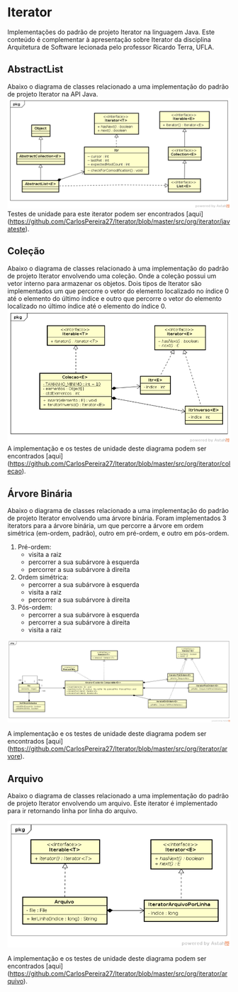 # Iterator


Implementações do padrão de projeto Iterator na linguagem Java. Este conteúdo é complementar à apresentação sobre Iterator da disciplina Arquitetura de Software lecionada pelo professor Ricardo Terra, UFLA. 

<h2> AbstractList </h2>

Abaixo o diagrama de classes relacionado a uma implementação do padrão de projeto Iterator na API Java.
![alt tag](https://github.com/CarlosPereira27/Iterator/blob/master/diagramaDeClasses/IteratorJava.png)
Testes de unidade para este iterator podem ser encontrados [aqui] (https://github.com/CarlosPereira27/Iterator/blob/master/src/org/iterator/javateste).

<h2> Coleção </h2>

Abaixo o diagrama de classes relacionado à uma implementação do padrão de projeto Iterator envolvendo uma coleção. Onde a coleção possui um vetor interno para armazenar os objetos. Dois tipos de Iterator são implementados um que percorre o vetor do elemento localizado no índice 0 até o elemento do último índice e outro que percorre o vetor do elemento localizado no último índice até o elemento do índice 0. </h5>
![alt tag](https://github.com/CarlosPereira27/Iterator/blob/master/diagramaDeClasses/IteratorColecao.png)
A implementação e os testes de unidade deste diagrama podem ser encontrados [aqui] (https://github.com/CarlosPereira27/Iterator/blob/master/src/org/iterator/colecao).

<h2> Árvore Binária </h2>

Abaixo o diagrama de classes relacionado a uma implementação do padrão de projeto Iterator envolvendo uma árvore binária. Foram implementados 3 iterators para a árvore binária, um que percorre a árvore em ordem simétrica (em-ordem, padrão), outro em pré-ordem, e outro em pós-ordem.

1. Pré-ordem:
	- visita a raiz
	- percorrer a sua subárvore à esquerda
	- percorrer a sua subárvore à direita
2. Ordem simétrica:
	- percorrer a sua subárvore à esquerda
	- visita a raiz
	- percorrer a sua subárvore à direita
3. Pós-ordem:
	- percorrer a sua subárvore à esquerda 
	- percorrer a sua subárvore à direita
	- visita a raiz

![alt tag](https://github.com/CarlosPereira27/Iterator/blob/master/diagramaDeClasses/IteratorArvore.png)

A implementação e os testes de unidade deste diagrama podem ser encontrados [aqui] (https://github.com/CarlosPereira27/Iterator/blob/master/src/org/iterator/arvore).

<h2> Arquivo </h2>

Abaixo o diagrama de classes relacionado a uma implementação do padrão de projeto Iterator envolvendo um arquivo. Este iterator é implementado para ir retornando linha por linha do arquivo.

![alt tag](https://github.com/CarlosPereira27/Iterator/blob/master/diagramaDeClasses/IteratorArquivo.png)

A implementação e os testes de unidade deste diagrama podem ser encontrados [aqui] (https://github.com/CarlosPereira27/Iterator/blob/master/src/org/iterator/arquivo).
